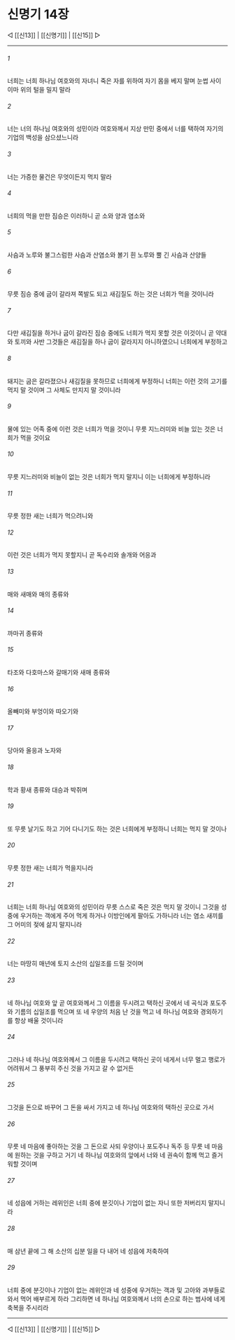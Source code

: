 # 신명기 14장

◁ [[신13]] | [[신명기]] | [[신15]] ▷
***

###### 1
너희는 너희 하나님 여호와의 자녀니 죽은 자를 위하여 자기 몸을 베지 말며 눈썹 사이 이마 위의 털을 밀지 말라

###### 2
너는 너의 하나님 여호와의 성민이라 여호와께서 지상 만민 중에서 너를 택하여 자기의 기업의 백성을 삼으셨느니라

###### 3
너는 가증한 물건은 무엇이든지 먹지 말라

###### 4
너희의 먹을 만한 짐승은 이러하니 곧 소와 양과 염소와

###### 5
사슴과 노루와 불그스럼한 사슴과 산염소와 볼기 흰 노루와 뿔 긴 사슴과 산양들

###### 6
무릇 짐승 중에 굽이 갈라져 쪽발도 되고 새김질도 하는 것은 너희가 먹을 것이니라

###### 7
다만 새김질을 하거나 굽이 갈라진 짐승 중에도 너희가 먹지 못할 것은 이것이니 곧 약대와 토끼와 사반 그것들은 새김질을 하나 굽이 갈라지지 아니하였으니 너희에게 부정하고

###### 8
돼지는 굽은 갈라졌으나 새김질을 못하므로 너희에게 부정하니 너희는 이런 것의 고기를 먹지 말 것이며 그 사체도 만지지 말 것이니라

###### 9
물에 있는 어족 중에 이런 것은 너희가 먹을 것이니 무릇 지느러미와 비늘 있는 것은 너희가 먹을 것이요

###### 10
무릇 지느러미와 비늘이 없는 것은 너희가 먹지 말지니 이는 너희에게 부정하니라

###### 11
무릇 정한 새는 너희가 먹으려니와

###### 12
이런 것은 너희가 먹지 못할지니 곧 독수리와 솔개와 어응과

###### 13
매와 새매와 매의 종류와

###### 14
까마귀 종류와

###### 15
타조와 다호마스와 갈매기와 새매 종류와

###### 16
올빼미와 부엉이와 따오기와

###### 17
당아와 올응과 노자와

###### 18
학과 황새 종류와 대승과 박쥐며

###### 19
또 무릇 날기도 하고 기어 다니기도 하는 것은 너희에게 부정하니 너희는 먹지 말 것이나

###### 20
무릇 정한 새는 너희가 먹을지니라

###### 21
너희는 너희 하나님 여호와의 성민이라 무릇 스스로 죽은 것은 먹지 말 것이니 그것을 성중에 우거하는 객에게 주어 먹게 하거나 이방인에게 팔아도 가하니라 너는 염소 새끼를 그 어미의 젖에 삶지 말지니라

###### 22
너는 마땅히 매년에 토지 소산의 십일조를 드릴 것이며

###### 23
네 하나님 여호와 앞 곧 여호와께서 그 이름을 두시려고 택하신 곳에서 네 곡식과 포도주와 기름의 십일조를 먹으며 또 네 우양의 처음 난 것을 먹고 네 하나님 여호와 경외하기를 항상 배울 것이니라

###### 24
그러나 네 하나님 여호와께서 그 이름을 두시려고 택하신 곳이 네게서 너무 멀고 행로가 어려워서 그 풍부히 주신 것을 가지고 갈 수 없거든

###### 25
그것을 돈으로 바꾸어 그 돈을 싸서 가지고 네 하나님 여호와의 택하신 곳으로 가서

###### 26
무릇 네 마음에 좋아하는 것을 그 돈으로 사되 우양이나 포도주나 독주 등 무릇 네 마음에 원하는 것을 구하고 거기 네 하나님 여호와의 앞에서 너와 네 권속이 함께 먹고 즐거워할 것이며

###### 27
네 성읍에 거하는 레위인은 너희 중에 분깃이나 기업이 없는 자니 또한 저버리지 말지니라

###### 28
매 삼년 끝에 그 해 소산의 십분 일을 다 내어 네 성읍에 저축하여

###### 29
너희 중에 분깃이나 기업이 없는 레위인과 네 성중에 우거하는 객과 및 고아와 과부들로 와서 먹어 배부르게 하라 그리하면 네 하나님 여호와께서 너의 손으로 하는 범사에 네게 축복을 주시리라

***
◁ [[신13]] | [[신명기]] | [[신15]] ▷